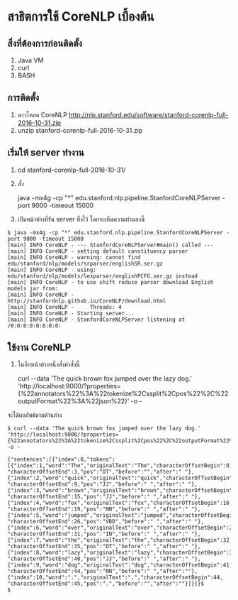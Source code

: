 # สาธิตการใช้ CoreNLP เบื้องต้น

## สิ่งที่ต้องการก่อนติดตั้ง

1. Java VM
2. curl
3. BASH

## การติดตั้ง

1. ดาวโหลด CoreNLP http://nlp.stanford.edu/software/stanford-corenlp-full-2016-10-31.zip
2. unzip stanford-corenlp-full-2016-10-31.zip


## เริ่มให้ server ทำงาน

1. cd stanford-corenlp-full-2016-10-31/
2. สั่ง

      java -mx4g -cp "*" edu.stanford.nlp.pipeline.StanfordCoreNLPServer -port 9000 -timeout 15000

3. เปิดหน้าต่างที่รัน server ทิ้งไว้ โดยจะเห็นความทำนองนี้
````
$ java -mx4g -cp "*" edu.stanford.nlp.pipeline.StanfordCoreNLPServer -port 9000 -timeout 15000
[main] INFO CoreNLP - --- StanfordCoreNLPServer#main() called ---
[main] INFO CoreNLP - setting default constituency parser
[main] INFO CoreNLP - warning: cannot find edu/stanford/nlp/models/srparser/englishSR.ser.gz
[main] INFO CoreNLP - using: edu/stanford/nlp/models/lexparser/englishPCFG.ser.gz instead
[main] INFO CoreNLP - to use shift reduce parser download English models jar from:
[main] INFO CoreNLP - http://stanfordnlp.github.io/CoreNLP/download.html
[main] INFO CoreNLP -     Threads: 4
[main] INFO CoreNLP - Starting server...
[main] INFO CoreNLP - StanfordCoreNLPServer listening at /0:0:0:0:0:0:0:0:
````

## ใช้งาน CoreNLP

1. ในอีกหน้าต่างหนึ่งสั่งคำสั่งนี้

      curl --data 'The quick brown fox jumped over the lazy dog.' 'http://localhost:9000/?properties={%22annotators%22%3A%22tokenize%2Cssplit%2Cpos%22%2C%22outputFormat%22%3A%22json%22}' -o -

จะได้ผลลัพธ์ตามด้านล่าง

````
$ curl --data 'The quick brown fox jumped over the lazy dog.' 'http://localhost:9000/?properties={%22annotators%22%3A%22tokenize%2Cssplit%2Cpos%22%2C%22outputFormat%22%3A%22json%22}' -o -

{"sentences":[{"index":0,"tokens":[{"index":1,"word":"The","originalText":"The","characterOffsetBegin":0,
"characterOffsetEnd":3,"pos":"DT","before":"","after":" "},{"index":2,"word":"quick","originalText":"quick","characterOffsetBegin":4,
"characterOffsetEnd":9,"pos":"JJ","before":" ","after":" "},{"index":3,"word":"brown","originalText":"brown","characterOffsetBegin":10,
"characterOffsetEnd":15,"pos":"JJ","before":" ","after":" "},{"index":4,"word":"fox","originalText":"fox","characterOffsetBegin":16,
"characterOffsetEnd":19,"pos":"NN","before":" ","after":" "},{"index":5,"word":"jumped","originalText":"jumped","characterOffsetBegin":20,
"characterOffsetEnd":26,"pos":"VBD","before":" ","after":" "},{"index":6,"word":"over","originalText":"over","characterOffsetBegin":27,
"characterOffsetEnd":31,"pos":"IN","before":" ","after":" "},{"index":7,"word":"the","originalText":"the","characterOffsetBegin":32,
"characterOffsetEnd":35,"pos":"DT","before":" ","after":" "},{"index":8,"word":"lazy","originalText":"lazy","characterOffsetBegin":36,
"characterOffsetEnd":40,"pos":"JJ","before":" ","after":" "},{"index":9,"word":"dog","originalText":"dog","characterOffsetBegin":41,
"characterOffsetEnd":44,"pos":"NN","before":" ","after":""},{"index":10,"word":".","originalText":".","characterOffsetBegin":44,
"characterOffsetEnd":45,"pos":".","before":"","after":""}]}]}$ 
$ 
````

